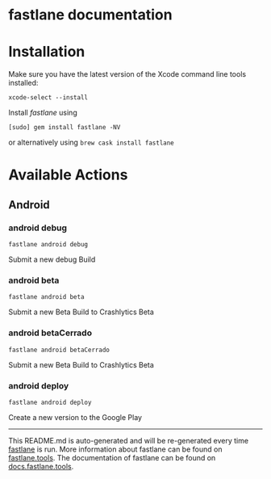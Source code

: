 fastlane documentation
================
# Installation

Make sure you have the latest version of the Xcode command line tools installed:

```
xcode-select --install
```

Install _fastlane_ using
```
[sudo] gem install fastlane -NV
```
or alternatively using `brew cask install fastlane`

# Available Actions
## Android
### android debug
```
fastlane android debug
```
Submit a new debug Build
### android beta
```
fastlane android beta
```
Submit a new Beta Build to Crashlytics Beta
### android betaCerrado
```
fastlane android betaCerrado
```
Submit a new Beta Build to Crashlytics Beta
### android deploy
```
fastlane android deploy
```
Create a new version to the Google Play

----

This README.md is auto-generated and will be re-generated every time [fastlane](https://fastlane.tools) is run.
More information about fastlane can be found on [fastlane.tools](https://fastlane.tools).
The documentation of fastlane can be found on [docs.fastlane.tools](https://docs.fastlane.tools).

